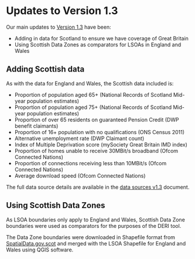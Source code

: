 # Updates to Version 1.3

Our main updates to [Version 1.3](https://www.gmtableau.nhs.uk/t/GMCA/views/DigitalExclusionRiskIndexv1_3/DERIhomepage?%3Aiid=1&%3AisGuestRedirectFromVizportal=y&%3Aembed=y) have been:
* Adding in data for Scotland to ensure we have coverage of Great Britain
* Using Scottish Data Zones as comparators for LSOAs in England and Wales

## Adding Scottish data
As with the data for England and Wales, the Scottish data included is:
* Proportion of population aged 65+ (National Records of Scotland Mid-year population estimates)
* Proportion of population aged 75+ (National Records of Scotland Mid-year population estimates)
* Proportion of over 65 residents on guaranteed Pension Credit (DWP benefit claimants)
* Proportion of 16+ population with no qualifications (ONS Census 2011)
* Alternative unemployment rate (DWP Claimant count)
* Index of Multiple Deprivation score (mySociety Great Britain IMD index)
* Proportion of homes unable to receive 30MBit/s broadband (Ofcom Connected Nations)
* Proportion of connections receiving less than 10MBit/s (Ofcom Connected Nations)
* Average download speed (Ofcom Connected Nations)

The full data source details are available in the [data sources v1.3](https://github.com/GreaterManchesterODA/Digital-Exclusion-Risk-Index/blob/main/Version%201.3/Data%20sources_v1.3.csv) document.

## Using Scottish Data Zones
As LSOA boundaries only apply to England and Wales, Scottish Data Zone boundaries were used as comparators for the purposes of the DERI tool.

The Data Zone boundaries were downloaded in Shapefile format from [SpatialData.gov.scot](https://www.spatialdata.gov.scot/geonetwork/srv/api/records/7d3e8709-98fa-4d71-867c-d5c8293823f2#:~:text=The%20finalised%20set%20of%20boundaries%20consists%20of%206%2C976,previous%202001%20codes%20ranged%20from%20S01000001%20to%20S01006505%29.) and merged with the LSOA Shapefile for England and Wales using QGIS software. 
